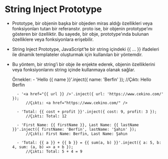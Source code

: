 
# String Inject Prototype

- Prototype, bir objenin başka bir objeden miras aldığı özellikleri veya fonksiyonları tutan bir referanstır. proto ise, bir objenin prototype’ını gösteren bir özelliktir. Bu sayede, bir obje, prototype’ında bulunan özelliklere veya fonksiyonlara erişebilir.

- String Inject Prototype, JavaScript’te bir string içindeki {{ … }} ifadeleri ile dinamik templateler oluşturmak için kullanılan bir yöntemdir.

- Bu yöntem, bir string’i bir obje ile enjekte ederek, objenin özelliklerini veya fonksiyonlarını string içinde kullanmaya olanak sağlar.

  Örnekler:
        - 'Hello {{ name }}'.inject({ name: 'Berfin' });
           //Çıktı: Hello Berfin

        - '<a href="{{ url }} />'.inject({ url: 'https://www.cekino.com/' });
            //Çıktı: <a href="https://www.cekino.com/" />
            
        - 'Total: {{ cost + profit }}'.inject({ cost: 9, profit: 3 });
            //Çıktı: Total: 12

        - 'First Name: {{ firstName }}, Last Name: {{ lastName }}'.inject({ firstName: 'Berfin', lastName: 'Şahın' });
            //Çıktı: First Name: Berfin, Last Name: Şahın

        - 'Total: {{ a }} + {{ b }} = {{ sum(a, b) }}'.inject({ a: 5, b: 4, sum: (a, b) => a + b });
            //Çıktı: Total: 5 + 4 = 9
